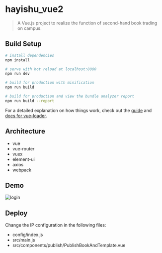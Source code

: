 # hayishu_vue2

> A Vue.js project to realize the function of second-hand book trading on campus.

## Build Setup

``` bash
# install dependencies
npm install

# serve with hot reload at localhost:8080
npm run dev

# build for production with minification
npm run build

# build for production and view the bundle analyzer report
npm run build --report
```

For a detailed explanation on how things work, check out the [guide](http://vuejs-templates.github.io/webpack/) and [docs for vue-loader](http://vuejs.github.io/vue-loader).

## Architecture

* vue
* vue-router
* vuex
* element-ui
* axios
* webpack

## Demo

![login](https://user-images.githubusercontent.com/51067659/163821055-4ca82098-95bb-493d-b25a-c3eacde1e431.png)


## Deploy

Change the IP configuration in the following files:
* config/index.js
* src/main.js
* src/components/publish/PublishBookAndTemplate.vue
